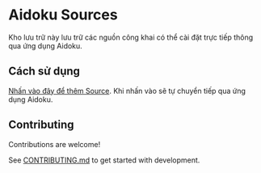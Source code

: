 # Aidoku Sources
Kho lưu trữ này lưu trữ các nguồn công khai có thể cài đặt trực tiếp thông qua ứng dụng Aidoku.

## Cách sử dụng
[Nhấn vào đây để thêm Source](https://aidoku.app/add-source-list/?url=https://raw.githubusercontent.com/JustaTama/Aidoku-VN-Sources/gh-pages/).
Khi nhấn vào sẽ tự chuyển tiếp qua ứng dụng Aidoku.

## Contributing
Contributions are welcome!

See [CONTRIBUTING.md](./.github/CONTRIBUTING.md) to get started with development.
